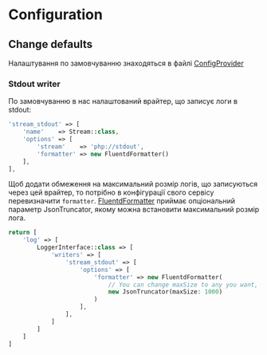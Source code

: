 # Configuration

## Change defaults

Налаштування по замовчуванню знаходяться в файлі [ConfigProvider](/src/Logger/src/ConfigProvider.php)

### Stdout writer

По замовчуванню в нас налаштований врайтер, що записує логи в stdout:

```php
'stream_stdout' => [
    'name'    => Stream::class,
    'options' => [
        'stream'    => 'php://stdout',
        'formatter' => new FluentdFormatter()
    ],
],
```

Щоб додати обмеження на максимальний розмір логів, що записуються через цей врайтер, то потрібно в конфігурації свого
сервісу перевизначити `formatter`. [FluentdFormatter](/src/Logger/src/Formatter/FluentdFormatter.php) приймає 
опціональний параметр JsonTruncator, якому можна встановити максимальний розмір лога.

```php
return [
    'log' => [
        LoggerInterface::class => [
            'writers' => [
                'stream_stdout' => [
                    'options' => [
                        'formatter' => new FluentdFormatter(
                            // You can change maxSize to any you want, value in bytes
                            new JsonTruncator(maxSize: 1000)
                        )
                    ],
                ],    
            ]
        ]
    ]
]
```